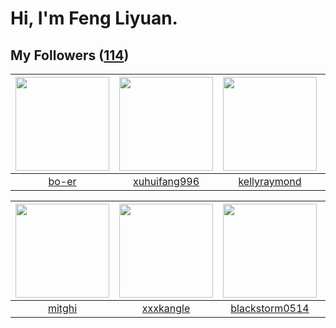 # Hi, I'm Feng Liyuan.

## My Followers ([114](https://github.com/SunRunAway?tab=followers))

| <img src="https://avatars.githubusercontent.com/u/49479987?v=4" width="150" height="150" /> | <img src="https://avatars.githubusercontent.com/u/50138288?v=4" width="150" height="150" /> | <img src="https://avatars.githubusercontent.com/u/58126365?v=4" width="150" height="150" /> | <img src="https://avatars.githubusercontent.com/u/59618640?v=4" width="150" height="150" /> |
| :-----------------------------------------------------------------------------------------: | :-----------------------------------------------------------------------------------------: | :-----------------------------------------------------------------------------------------: | :-----------------------------------------------------------------------------------------: |
|                              [bo-er](https://github.com/bo-er)                              |                       [xuhuifang996](https://github.com/xuhuifang996)                       |                       [kellyraymond](https://github.com/kellyraymond)                       |                        [Akshar-code](https://github.com/Akshar-code)                        |

| <img src="https://avatars.githubusercontent.com/u/55898975?v=4" width="150" height="150" /> | <img src="https://avatars.githubusercontent.com/u/88874211?v=4" width="150" height="150" /> | <img src="https://avatars.githubusercontent.com/u/74522790?v=4" width="150" height="150" /> | <img src="https://avatars.githubusercontent.com/u/57785890?v=4" width="150" height="150" /> |
| :-----------------------------------------------------------------------------------------: | :-----------------------------------------------------------------------------------------: | :-----------------------------------------------------------------------------------------: | :-----------------------------------------------------------------------------------------: |
|                             [mitghi](https://github.com/mitghi)                             |                          [xxxkangle](https://github.com/xxxkangle)                          |                     [blackstorm0514](https://github.com/blackstorm0514)                     |                            [toum120](https://github.com/toum120)                            |